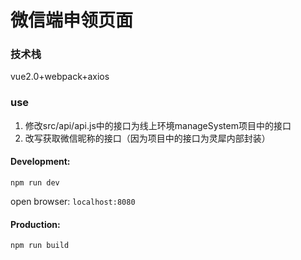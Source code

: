# 微信端申领页面

### 技术栈
vue2.0+webpack+axios

### use
1. 修改src/api/api.js中的接口为线上环境manageSystem项目中的接口
2. 改写获取微信昵称的接口（因为项目中的接口为灵犀内部封装）

#### Development: 

`npm run dev`

open browser: `localhost:8080`

#### Production:

`npm run build` 


